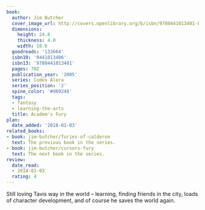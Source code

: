 ```yaml
---
book:
  author: Jim Butcher
  cover_image_url: http://covers.openlibrary.org/b/isbn/9780441013401-L.jpg
  dimensions:
    height: 24.0
    thickness: 4.0
    width: 10.6
  goodreads: '133664'
  isbn10: '0441013406'
  isbn13: '9780441013401'
  pages: 702
  publication_year: '2005'
  series: Codex Alera
  series_position: '2'
  spine_color: '#d69248'
  tags:
  - fantasy
  - learning-the-arts
  title: Academ's Fury
plan:
  date_added: '2018-01-03'
related_books:
- book: jim-butcher/furies-of-calderon
  text: The previous book in the series.
- book: jim-butcher/cursors-fury
  text: The next book in the series.
review:
  date_read:
  - 2018-01-03
  rating: 4
---
```


Still loving Tavis way in the world – learning, finding friends in the city, loads of character development, and of course he saves the world again.
